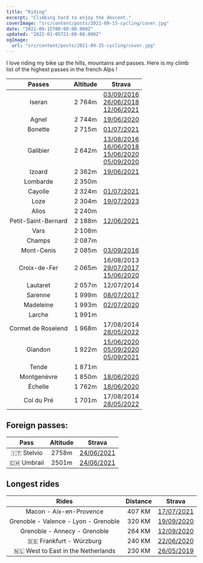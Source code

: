 ```yaml
---
title: "Riding"
excerpt: "Climbing hard to enjoy the descent."
coverImage: "src/content/posts/2021-09-15-cycling/cover.jpg"
date: "2021-09-15T00:00:00.000Z"
updated: "2022-01-05T21:00:00.000Z"
ogImage:
  url: "src/content/posts/2021-09-15-cycling/cover.jpg"
---
```


I love riding my bike up the hills, mountains and passes. Here is my climb list of the highest passes in the french Alps !

|       Passes        | Altitude |                                                                                                                    Strava                                                                                                                    |
| :-----------------: | :------: | :------------------------------------------------------------------------------------------------------------------------------------------------------------------------------------------------------------------------------------------: |
|       Iseran        |  2 764m  |                        [03/09/2016](https://www.strava.com/activities/698960608) <br> [26/06/2018](https://www.strava.com/activities/1663268559) <br> [12/06/2021](https://www.strava.com/activities/5458407208) <br>                        |
|        Agnel        |  2 744m  |                                                                                          [19/06/2020](https://www.strava.com/activities/3638758412)                                                                                          |
|       Bonette       |  2 715m  |                                                                                          [01/07/2021](https://www.strava.com/activities/5558996690)                                                                                          |
|      Galibier       |  2 642m  | [13/08/2016](https://www.strava.com/activities/674538940)<br> [16/06/2018](https://www.strava.com/activities/3462319482) <br> [15/06/2020](https://www.strava.com/activities/3619501619) <br> [05/09/2020](strava.com/activities/4015860386) |
|       Izoard        |  2 362m  |                                                                                          [19/06/2021](https://www.strava.com/activities/3638758412)                                                                                          |
|      Lombarde       |  2 350m  |
|       Cayolle       |  2 324m  |                                                                                          [01/07/2021](https://www.strava.com/activities/5558996690)                                                                                          |
|        Loze         |  2 304m  |                                                                                          [19/07/2023](https://www.strava.com/activities/9482486310)                                                                                          |
|        Allos        |  2 240m  |                                                                                                                                                                                                                                              |
| Petit-Saint-Bernard |  2 188m  |                                                                                          [12/06/2021](https://www.strava.com/activities/5458407208)                                                                                          |
|        Vars         |  2 108m  |                                                                                                                                                                                                                                              |
|       Champs        |  2 087m  |                                                                                                                                                                                                                                              |
|     Mont-Cenis      |  2 085m  |                                                                                          [03/09/2016](https://www.strava.com/activities/698960608)                                                                                           |
|    Croix-de-Fer     |  2 065m  |                                                  16/08/2013 <br> [29/07/2017](https://www.strava.com/activities/1107454007) <br>[15/06/2020](https://www.strava.com/activities/3619501619)                                                   |
|      Lautaret       |  2 057m  |                                                                                                                  12/07/2014                                                                                                                  |
|       Sarenne       |  1 999m  |                                                                                          [08/07/2017](https://www.strava.com/activities/1092025083)                                                                                          |
|      Madeleine      |  1 993m  |                                                                                          [02/07/2020](https://www.strava.com/activities/627362815)                                                                                           |
|       Larche        |  1 991m  |                                                                                                                                                                                                                                              |
| Cormet de Roselend  |  1 968m  |                                                                                  17/08/2014 <br> [28/05/2022](https://www.strava.com/activities/7216700510)                                                                                  |
|       Glandon       |  1 922m  |                          [15/06/2020](https://www.strava.com/activities/3619501619) <br>[05/09/2020](https://www.strava.com/activities/4015860386) <br >[05/09/2021](https://www.strava.com/activities/5911584998)                           |
|        Tende        |  1 871m  |                                                                                                                                                                                                                                              |
|     Montgenèvre     |  1 850m  |                                                                                          [18/06/2020](https://www.strava.com/activities/3633687460)                                                                                          |
|       Échelle       |  1 762m  |                                                                                          [18/06/2020](https://www.strava.com/activities/3633687460)                                                                                          |
|     Col du Pré      |  1 701m  |                                                                                  17/08/2014 <br>[28/05/2022](https://www.strava.com/activities/7216700510)                                                                                   |

## Foreign passes:

|    Pass    | Altitude |                          Strava                           |
| :--------: | :------: | :-------------------------------------------------------: |
| 🇮🇹 Stelvio |  2758m   | [24/06/2021](http://www.strava.com/activities/5522468792) |
| 🇨🇭 Umbrail |  2501m   | [24/06/2021](http://www.strava.com/activities/5522468792) |

## Longest rides

|                Rides                 | Distance |                          Strava                           |
| :----------------------------------: | :------: | :-------------------------------------------------------: |
|       Macon - Aix-en-Provence        |  407 KM  | [17/07/2021](http://www.strava.com/activities/5643945360) |
| Grenoble - Valence - Lyon - Grenoble |  320 KM  | [19/09/2020](http://www.strava.com/activities/4083737747) |
|     Grenoble - Annecy - Grenoble     |  264 KM  | [12/09/2020](http://www.strava.com/activities/4049807506) |
|       🇩🇪 Frankfurt - Würzburg        |  240 KM  | [22/06/2020](http://www.strava.com/activities/3654523324) |
|  🇳🇱 West to East in the Netherlands  |  230 KM  | [26/05/2019](http://www.strava.com/activities/2399675525) |
